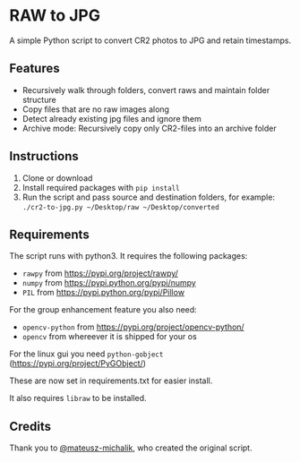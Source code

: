 # RAW to JPG
A simple Python script to convert CR2 photos to JPG and retain timestamps.

## Features

- Recursively walk through folders, convert raws and maintain folder structure
- Copy files that are no raw images along
- Detect already existing jpg files and ignore them
- Archive mode: Recursively copy only CR2-files into an archive folder

## Instructions

1. Clone or download
2. Install required packages with `pip install`
3. Run the script and pass source and destination folders, for example: `./cr2-to-jpg.py ~/Desktop/raw ~/Desktop/converted`

## Requirements
The script runs with python3. It requires the following packages:

- `rawpy` from https://pypi.org/project/rawpy/
- `numpy` from https://pypi.python.org/pypi/numpy
- `PIL` from https://pypi.python.org/pypi/Pillow

For the group enhancement feature you also need:

- `opencv-python` from https://pypi.org/project/opencv-python/
- `opencv` from whereever it is shipped for your os

For the linux gui you need `python-gobject` (https://pypi.org/project/PyGObject/)

These are now set in requirements.txt for easier install.

It also requires `libraw` to be installed.

## Credits

Thank you to [@mateusz-michalik](https://github.com/mateusz-michalik/), who created the original script.
